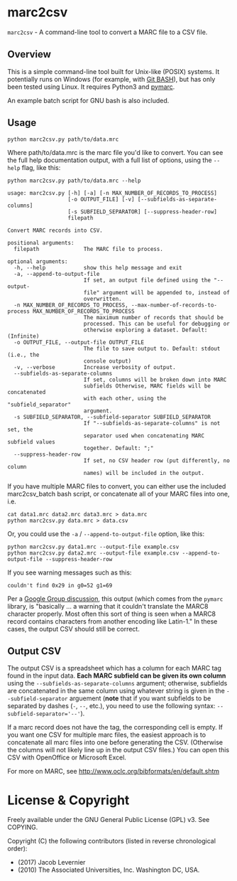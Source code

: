 # marc2csv

`marc2csv` - A command-line tool to convert a MARC file to a CSV file.

## Overview

This is a simple command-line tool built for Unix-like (POSIX) systems.
It potentially runs on Windows (for example, with [Git BASH](https://git-for-windows.github.io/)), but has only been tested using Linux.
It requires Python3 and [pymarc](http://pypi.python.org/pypi/pymarc).

An example batch script for GNU bash is also included.

## Usage

    python marc2csv.py path/to/data.mrc

Where path/to/data.mrc is the marc file you'd like to convert.
You can see the full help documentation output, with a full list of options, using the `--help` flag, like this:

    python marc2csv.py path/to/data.mrc --help

```
usage: marc2csv.py [-h] [-a] [-n MAX_NUMBER_OF_RECORDS_TO_PROCESS]
                   [-o OUTPUT_FILE] [-v] [--subfields-as-separate-columns]
                   [-s SUBFIELD_SEPARATOR] [--suppress-header-row]
                   filepath

Convert MARC records into CSV.

positional arguments:
  filepath              The MARC file to process.

optional arguments:
  -h, --help            show this help message and exit
  -a, --append-to-output-file
                        If set, an output file defined using the "--output-
                        file" argument will be appended to, instead of
                        overwritten.
  -n MAX_NUMBER_OF_RECORDS_TO_PROCESS, --max-number-of-records-to-process MAX_NUMBER_OF_RECORDS_TO_PROCESS
                        The maximum number of records that should be
                        processed. This can be useful for debugging or
                        otherwise exploring a dataset. Default: (Infinite)
  -o OUTPUT_FILE, --output-file OUTPUT_FILE
                        The file to save output to. Default: stdout (i.e., the
                        console output)
  -v, --verbose         Increase verbosity of output.
  --subfields-as-separate-columns
                        If set, columns will be broken down into MARC
                        subfields Otherwise, MARC fields will be concatenated
                        with each other, using the "subfield_separator"
                        argument.
  -s SUBFIELD_SEPARATOR, --subfield-separator SUBFIELD_SEPARATOR
                        If "--subfields-as-separate-columns" is not set, the
                        separator used when concatenating MARC subfield values
                        together. Default: ";"
  --suppress-header-row
                        If set, no CSV header row (put differently, no column
                        names) will be included in the output.
```

If you have multiple MARC files to convert, you can either use the included
marc2csv_batch bash script, or concatenate all of your MARC files into one,
i.e.

    cat data1.mrc data2.mrc data3.mrc > data.mrc
    python marc2csv.py data.mrc > data.csv

Or, you could use the `-a` / `--append-to-output-file` option, like this:

    python marc2csv.py data1.mrc --output-file example.csv
    python marc2csv.py data2.mrc --output-file example.csv --append-to-output-file --suppress-header-row

If you see warning messages such as this:

    couldn't find 0x29 in g0=52 g1=69

Per a [Google Group discussion](https://groups.google.com/forum/#!topic/pymarc/Gued5iyupC0), this output (which comes from the `pymarc` library, is "basically ... a warning that it couldn't translate the MARC8 character properly. Most often this sort of thing is seen when a MARC8 record contains characters from another encoding like Latin-1." In these cases, the output CSV should still be correct.

## Output CSV

The output CSV is a spreadsheet which has a column for each MARC tag found in
the input data. **Each MARC subfield can be given its own column** using the `--subfields-as-separate-columns` argument; otherwise, subfields are concatenated in the same column using whatever string is given in the `--subfield-separator` arguement (**note** that if you want subfields to be separated by dashes (`-`, `--`, etc.), you need to use the following syntax: `--subfield-separator='--'`).

If a marc record does not have the tag, the corresponding cell
is empty. If you want one CSV for multiple marc files, the easiest approach is
to concatenate all marc files into one before generating the CSV. (Otherwise
the columns will not likely line up in the output CSV files.)  You can open
this CSV with OpenOffice or Microsoft Excel.

For more on MARC, see http://www.oclc.org/bibformats/en/default.shtm

# License & Copyright

Freely available under the GNU General Public License (GPL) v3. See COPYING.

Copyright (C) the following contributors (listed in reverse chronological order):

- (2017) Jacob Levernier
- (2010) The Associated Universities, Inc. Washington DC, USA.
